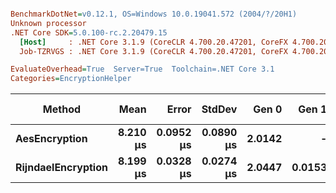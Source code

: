 ``` ini

BenchmarkDotNet=v0.12.1, OS=Windows 10.0.19041.572 (2004/?/20H1)
Unknown processor
.NET Core SDK=5.0.100-rc.2.20479.15
  [Host]     : .NET Core 3.1.9 (CoreCLR 4.700.20.47201, CoreFX 4.700.20.47203), X64 RyuJIT
  Job-TZRVGS : .NET Core 3.1.9 (CoreCLR 4.700.20.47201, CoreFX 4.700.20.47203), X64 RyuJIT

EvaluateOverhead=True  Server=True  Toolchain=.NET Core 3.1  
Categories=EncryptionHelper  

```
|             Method |     Mean |     Error |    StdDev |  Gen 0 |  Gen 1 | Gen 2 | Allocated |
|------------------- |---------:|----------:|----------:|-------:|-------:|------:|----------:|
|      **AesEncryption** | **8.210 μs** | **0.0952 μs** | **0.0890 μs** | **2.0142** |      **-** |     **-** |  **18.84 KB** |
| **RijndaelEncryption** | **8.199 μs** | **0.0328 μs** | **0.0274 μs** | **2.0447** | **0.0153** |     **-** |  **19.03 KB** |

